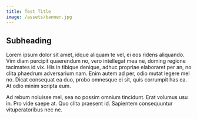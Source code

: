 ```yaml
---
title: Test Title
image: /assets/banner.jpg
---
```

## Subheading

Lorem ipsum dolor sit amet, idque aliquam te vel, ei eos ridens aliquando. Vim diam percipit quaerendum no, vero intellegat mea ne, doming regione tacimates id vix. His in tibique denique, adhuc propriae elaboraret per an, no clita phaedrum adversarium nam. Enim autem ad per, odio mutat legere mel no. Dicat consequat ea duo, probo omnesque ei sit, quis corrumpit has ea. At odio minim scripta eum.



Ad rebum noluisse mel, sea no possim omnium tincidunt. Erat volumus usu in. Pro vide saepe at. Quo clita praesent id. Sapientem consequuntur vituperatoribus nec ne.
